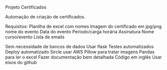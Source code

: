 Projeto Certificados

Automação de criação de certificados.

Requisitos:
Planilha de excel com nomes 
Imagem do certificado em jpg/png
nome do evento
Data do evento
Período/carga horária
Assinatura
Nome curso/evento
Lista de emails

Sem necessidade de bancos de dados
Usar flask
Testes automatizados
Deploy automatizado Sircle
usar AWS
Pillow para tratar imagens
Pandas para ler o excel
Fazer documentação bem detalhada
Código em inglês
Usar eixos do github
